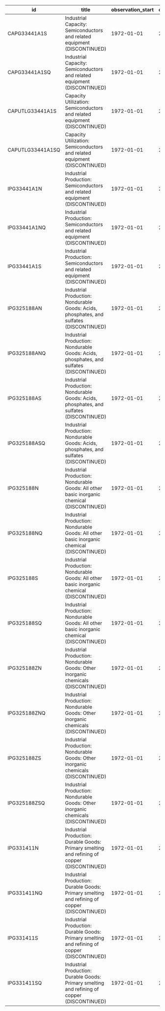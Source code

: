 | id               | title                                                                                        | observation_start   | observation_end   |
|------------------|----------------------------------------------------------------------------------------------|---------------------|-------------------|
| CAPG33441A1S     | Industrial Capacity: Semiconductors and related equipment (DISCONTINUED)                     | 1972-01-01          | 2015-06-01        |
| CAPG33441A1SQ    | Industrial Capacity: Semiconductors and related equipment (DISCONTINUED)                     | 1972-01-01          | 2015-04-01        |
| CAPUTLG33441A1S  | Capacity Utilization: Semiconductors and related equipment (DISCONTINUED)                    | 1972-01-01          | 2015-06-01        |
| CAPUTLG33441A1SQ | Capacity Utilization: Semiconductors and related equipment (DISCONTINUED)                    | 1972-01-01          | 2015-04-01        |
| IPG33441A1N      | Industrial Production: Semiconductors and related equipment (DISCONTINUED)                   | 1972-01-01          | 2015-06-01        |
| IPG33441A1NQ     | Industrial Production: Semiconductors and related equipment (DISCONTINUED)                   | 1972-01-01          | 2015-04-01        |
| IPG33441A1S      | Industrial Production: Semiconductors and related equipment (DISCONTINUED)                   | 1972-01-01          | 2015-06-01        |
| IPG325188AN      | Industrial Production: Nondurable Goods: Acids, phosphates, and sulfates (DISCONTINUED)      | 1972-01-01          | 2015-06-01        |
| IPG325188ANQ     | Industrial Production: Nondurable Goods: Acids, phosphates, and sulfates (DISCONTINUED)      | 1972-01-01          | 2015-04-01        |
| IPG325188AS      | Industrial Production: Nondurable Goods: Acids, phosphates, and sulfates (DISCONTINUED)      | 1972-01-01          | 2015-06-01        |
| IPG325188ASQ     | Industrial Production: Nondurable Goods: Acids, phosphates, and sulfates (DISCONTINUED)      | 1972-01-01          | 2015-04-01        |
| IPG325188N       | Industrial Production: Nondurable Goods: All other basic inorganic chemical (DISCONTINUED)   | 1972-01-01          | 2015-06-01        |
| IPG325188NQ      | Industrial Production: Nondurable Goods: All other basic inorganic chemical (DISCONTINUED)   | 1972-01-01          | 2015-04-01        |
| IPG325188S       | Industrial Production: Nondurable Goods: All other basic inorganic chemical (DISCONTINUED)   | 1972-01-01          | 2015-06-01        |
| IPG325188SQ      | Industrial Production: Nondurable Goods: All other basic inorganic chemical (DISCONTINUED)   | 1972-01-01          | 2015-04-01        |
| IPG325188ZN      | Industrial Production: Nondurable Goods: Other inorganic chemicals (DISCONTINUED)            | 1972-01-01          | 2015-06-01        |
| IPG325188ZNQ     | Industrial Production: Nondurable Goods: Other inorganic chemicals (DISCONTINUED)            | 1972-01-01          | 2015-04-01        |
| IPG325188ZS      | Industrial Production: Nondurable Goods: Other inorganic chemicals (DISCONTINUED)            | 1972-01-01          | 2015-06-01        |
| IPG325188ZSQ     | Industrial Production: Nondurable Goods: Other inorganic chemicals (DISCONTINUED)            | 1972-01-01          | 2015-04-01        |
| IPG331411N       | Industrial Production: Durable Goods: Primary smelting and refining of copper (DISCONTINUED) | 1972-01-01          | 2015-06-01        |
| IPG331411NQ      | Industrial Production: Durable Goods: Primary smelting and refining of copper (DISCONTINUED) | 1972-01-01          | 2015-04-01        |
| IPG331411S       | Industrial Production: Durable Goods: Primary smelting and refining of copper (DISCONTINUED) | 1972-01-01          | 2015-06-01        |
| IPG331411SQ      | Industrial Production: Durable Goods: Primary smelting and refining of copper (DISCONTINUED) | 1972-01-01          | 2015-04-01        |
